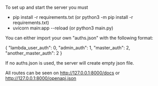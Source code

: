 To set up and start the server you must
- pip install -r requirements.txt (or python3 -m pip install -r requirements.txt)
- uvicorn main:app --reload (or python3 main.py)

You can either import your own "auths.json" with the following format:

{
    "lambda_user_auth": 0,
    "admin_auth": 1,
    "master_auth": 2,
    "another_master_auth": 2
}

If no auths.json is used, the server will create empty json file.

All routes can be seen on http://127.0.0.1:8000/docs or http://127.0.0.1:8000/openapi.json